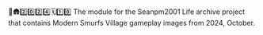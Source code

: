 🔵️🛖️2️⃣️0️⃣️2️⃣️4️⃣️🗓️1️⃣️0️⃣️ The module for the Seanpm2001 Life archive project that contains Modern Smurfs Village gameplay images from 2024, October.
